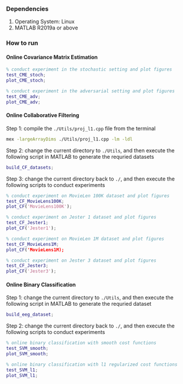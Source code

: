 ### Dependencies
1. Operating System: Linux
2. MATLAB R2019a or above

### How to run

#### Online Covariance Matrix Estimation
``` matlab
% conduct experiment in the stochastic setting and plot figures
test_CME_stoch;
plot_CME_stoch;

% conduct experiment in the adversarial setting and plot figures
test_CME_adv;
plot_CME_adv;
```


#### Online Collaborative Filtering

Step 1: compile the `./Utils/proj_l1.cpp` file from the terminal
``` bash
mex -largeArrayDims ./Utils/proj_l1.cpp -lm -ldl
```

Step 2: change the current directory to `./Utils`, and then execute the following script in MATLAB to generate the requried datasets
```matlab
build_CF_datasets;
```

Step 3: change the current directory back to `./`, and then execute the following scripts to conduct experiments
``` matlab
% conduct experiment on MovieLen 100K dataset and plot figures
test_CF_MovieLens100K;
plot_CF('MovieLens100K');

% conduct experiment on Jester 1 dataset and plot figures
test_CF_Jester1;
plot_CF('Jester1');

% conduct experiment on MovieLen 1M dataset and plot figures
test_CF_MovieLens1M;
plot_CF('MovieLens1M);

% conduct experiment on Jester 3 dataset and plot figures
test_CF_Jester3;
plot_CF('Jester3');
```


#### Online Binary Classification
Step 1: change the current directory to `./Utils`, and then execute the following script in MATLAB to generate the requried dataset
```matlab
build_eeg_dataset;
```

Step 2: change the current directory back to `./`, and then execute the following scripts to conduct experiments
``` matlab
% online binary classification with smooth cost functions
test_SVM_smooth;
plot_SVM_smooth;

% online binary classification with l1 regularized cost functions
test_SVM_l1;
plot_SVM_l1;
```
